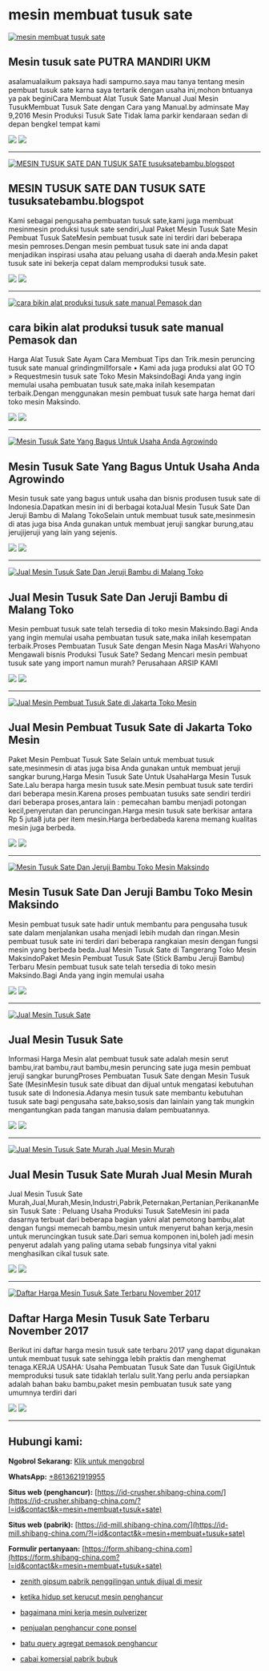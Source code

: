 # mesin membuat tusuk sate

<a href="https://swt.shibang-china.com/?l=id&img&k=mesin+membuat+tusuk+sate" target="_blank">![mesin membuat tusuk sate](http://static.shibang-china.com/all-800x300/309.jpg)</a>

## Mesin tusuk sate PUTRA MANDIRI UKM
asalamualaikum paksaya hadi sampurno.saya mau tanya tentang mesin pembuat tusuk sate karna saya tertarik dengan usaha ini,mohon bntuanya ya pak beginiCara Membuat Alat Tusuk Sate Manual Jual Mesin TusukMembuat Tusuk Sate dengan Cara yang Manual.by adminsate May 9,2016 Mesin Produksi Tusuk Sate Tidak lama parkir kendaraan sedan di depan bengkel tempat kami


<a href="https://whatsapp.shibangsoft.com/WhatsApp.php" target="_blank" title="WhatsApp">![](http://static.shibang-china.com/icon/whatsapp.png)</a> <a href="https://swt.shibang-china.com/?l=id&icon&k=mesin+membuat+tusuk+sate" target="_blank">![](http://static.shibang-china.com/icon/chat-id.png)</a>

---

<a href="https://swt.shibang-china.com/?l=id&img&k=mesin+membuat+tusuk+sate" target="_blank">![MESIN TUSUK SATE DAN TUSUK SATE tusuksatebambu.blogspot](http://static.shibang-china.com/all-800x300/1247.jpg)</a>

## MESIN TUSUK SATE DAN TUSUK SATE tusuksatebambu.blogspot
Kami sebagai pengusaha pembuatan tusuk sate,kami juga membuat mesinmesin produksi tusuk sate sendiri,Jual Paket Mesin Tusuk Sate Mesin Pembuat Tusuk SateMesin pembuat tusuk sate ini terdiri dari beberapa mesin pemroses.Dengan mesin pembuat tusuk sate ini anda dapat menjadikan inspirasi usaha atau peluang usaha di daerah anda.Mesin paket tusuk sate ini bekerja cepat dalam memproduksi tusuk sate.


<a href="https://whatsapp.shibangsoft.com/WhatsApp.php" target="_blank" title="WhatsApp">![](http://static.shibang-china.com/icon/whatsapp.png)</a> <a href="https://swt.shibang-china.com/?l=id&icon&k=mesin+membuat+tusuk+sate" target="_blank">![](http://static.shibang-china.com/icon/chat-id.png)</a>

---

<a href="https://swt.shibang-china.com/?l=id&img&k=mesin+membuat+tusuk+sate" target="_blank">![cara bikin alat produksi tusuk sate manual Pemasok dan](http://static.shibang-china.com/all-800x300/661.jpg)</a>

## cara bikin alat produksi tusuk sate manual Pemasok dan
Harga Alat Tusuk Sate Ayam Cara Membuat Tips dan Trik.mesin peruncing tusuk sate manual grindingmillforsale • Kami ada juga produksi alat GO TO » Requestmesin tusuk sate Toko Mesin MaksindoBagi Anda yang ingin memulai usaha pembuatan tusuk sate,maka inilah kesempatan terbaik.Dengan menggunakan mesin pembuat tusuk sate harga hemat dari toko mesin Maksindo.


<a href="https://whatsapp.shibangsoft.com/WhatsApp.php" target="_blank" title="WhatsApp">![](http://static.shibang-china.com/icon/whatsapp.png)</a> <a href="https://swt.shibang-china.com/?l=id&icon&k=mesin+membuat+tusuk+sate" target="_blank">![](http://static.shibang-china.com/icon/chat-id.png)</a>

---

<a href="https://swt.shibang-china.com/?l=id&img&k=mesin+membuat+tusuk+sate" target="_blank">![Mesin Tusuk Sate Yang Bagus Untuk Usaha Anda Agrowindo](http://static.shibang-china.com/all-800x300/798.jpg)</a>

## Mesin Tusuk Sate Yang Bagus Untuk Usaha Anda Agrowindo
Mesin tusuk sate yang bagus untuk usaha dan bisnis produsen tusuk sate di Indonesia.Dapatkan mesin ini di berbagai kotaJual Mesin Tusuk Sate Dan Jeruji Bambu di Malang TokoSelain untuk membuat tusuk sate,mesinmesin di atas juga bisa Anda gunakan untuk membuat jeruji sangkar burung,atau jerujijeruji yang lain yang sejenis.


<a href="https://whatsapp.shibangsoft.com/WhatsApp.php" target="_blank" title="WhatsApp">![](http://static.shibang-china.com/icon/whatsapp.png)</a> <a href="https://swt.shibang-china.com/?l=id&icon&k=mesin+membuat+tusuk+sate" target="_blank">![](http://static.shibang-china.com/icon/chat-id.png)</a>

---

<a href="https://swt.shibang-china.com/?l=id&img&k=mesin+membuat+tusuk+sate" target="_blank">![Jual Mesin Tusuk Sate Dan Jeruji Bambu di Malang Toko](http://static.shibang-china.com/all-800x300/418.jpg)</a>

## Jual Mesin Tusuk Sate Dan Jeruji Bambu di Malang Toko
Mesin pembuat tusuk sate telah tersedia di toko mesin Maksindo.Bagi Anda yang ingin memulai usaha pembuatan tusuk sate,maka inilah kesempatan terbaik.Proses Pembuatan Tusuk Sate dengan Mesin Naga MasAri Wahyono Mengawali bisnis Produksi Tusuk Sate? Sedang Mencari mesin pembuat tusuk sate yang import namun murah? Perusahaan ARSIP KAMI


<a href="https://whatsapp.shibangsoft.com/WhatsApp.php" target="_blank" title="WhatsApp">![](http://static.shibang-china.com/icon/whatsapp.png)</a> <a href="https://swt.shibang-china.com/?l=id&icon&k=mesin+membuat+tusuk+sate" target="_blank">![](http://static.shibang-china.com/icon/chat-id.png)</a>

---

<a href="https://swt.shibang-china.com/?l=id&img&k=mesin+membuat+tusuk+sate" target="_blank">![Jual Mesin Pembuat Tusuk Sate di Jakarta Toko Mesin](http://static.shibang-china.com/all-800x300/510.jpg)</a>

## Jual Mesin Pembuat Tusuk Sate di Jakarta Toko Mesin
Paket Mesin Pembuat Tusuk Sate Selain untuk membuat tusuk sate,mesinmesin di atas juga bisa Anda gunakan untuk membuat jeruji sangkar burung,Harga Mesin Tusuk Sate Untuk UsahaHarga Mesin Tusuk Sate.Lalu berapa harga mesin tusuk sate.Mesin pembuat tusuk sate terdiri dari beberapa mesin.Karena proses pembuatan tusuks sate sendiri terdiri dari beberapa proses,antara lain : pemecahan bambu menjadi potongan kecil,penyerutan dan peruncingan.Harga mesin tusuk sate berkisar antara Rp 5 juta8 juta per item mesin.Harga berbedabeda karena memang kualitas mesin juga berbeda.


<a href="https://whatsapp.shibangsoft.com/WhatsApp.php" target="_blank" title="WhatsApp">![](http://static.shibang-china.com/icon/whatsapp.png)</a> <a href="https://swt.shibang-china.com/?l=id&icon&k=mesin+membuat+tusuk+sate" target="_blank">![](http://static.shibang-china.com/icon/chat-id.png)</a>

---

<a href="https://swt.shibang-china.com/?l=id&img&k=mesin+membuat+tusuk+sate" target="_blank">![Mesin Tusuk Sate Dan Jeruji Bambu Toko Mesin Maksindo](http://static.shibang-china.com/all-800x300/187.jpg)</a>

## Mesin Tusuk Sate Dan Jeruji Bambu Toko Mesin Maksindo
Mesin pembuat tusuk sate hadir untuk membantu para pengusaha tusuk sate dalam menjalankan usaha menjadi lebih mudah dan ringan.Mesin pembuat tusuk sate ini terdiri dari beberapa rangkaian mesin dengan fungsi mesin yang berbeda beda.Jual Mesin Tusuk Sate di Tangerang Toko Mesin MaksindoPaket Mesin Pembuat Tusuk Sate (Stick Bambu Jeruji Bambu) Terbaru Mesin pembuat tusuk sate telah tersedia di toko mesin Maksindo.Bagi Anda yang ingin memulai usaha


<a href="https://whatsapp.shibangsoft.com/WhatsApp.php" target="_blank" title="WhatsApp">![](http://static.shibang-china.com/icon/whatsapp.png)</a> <a href="https://swt.shibang-china.com/?l=id&icon&k=mesin+membuat+tusuk+sate" target="_blank">![](http://static.shibang-china.com/icon/chat-id.png)</a>

---

<a href="https://swt.shibang-china.com/?l=id&img&k=mesin+membuat+tusuk+sate" target="_blank">![Jual Mesin Tusuk Sate](http://static.shibang-china.com/all-800x300/119.jpg)</a>

## Jual Mesin Tusuk Sate
Informasi Harga Mesin alat pembuat tusuk sate adalah mesin serut bambu,irat bambu,raut bambu,mesin peruncing sate juga mesin pembuat jeruji sangkar burungProses Pembuatan Tusuk Sate dengan Mesin Tusuk Sate (MesinMesin tusuk sate dibuat dan dijual untuk mengatasi kebutuhan tusuk sate di Indonesia.Adanya mesin tusuk sate membantu kebutuhan tusuk sate bagi pengusaha sate,bakso,sosis dan lainlain yang tak mungkin mengantungkan pada tangan manusia dalam pembuatannya.


<a href="https://whatsapp.shibangsoft.com/WhatsApp.php" target="_blank" title="WhatsApp">![](http://static.shibang-china.com/icon/whatsapp.png)</a> <a href="https://swt.shibang-china.com/?l=id&icon&k=mesin+membuat+tusuk+sate" target="_blank">![](http://static.shibang-china.com/icon/chat-id.png)</a>

---

<a href="https://swt.shibang-china.com/?l=id&img&k=mesin+membuat+tusuk+sate" target="_blank">![Jual Mesin Tusuk Sate Murah Jual Mesin Murah](http://static.shibang-china.com/all-800x300/331.jpg)</a>

## Jual Mesin Tusuk Sate Murah Jual Mesin Murah
Jual Mesin Tusuk Sate Murah,Jual,Murah,Mesin,Industri,Pabrik,Peternakan,Pertanian,PerikananMesin Tusuk Sate : Peluang Usaha Produksi Tusuk SateMesin ini pada dasarnya terbuat dari beberapa bagian yakni alat pemotong bambu,alat dengan fungsi memecah bambu,mesin untuk menyerut bahan kerja,mesin untuk meruncingkan tusuk sate.Dari semua komponen ini,boleh jadi mesin penyerut adalah yang paling utama sebab fungsinya vital yakni menghasilkan cikal tusuk sate.


<a href="https://whatsapp.shibangsoft.com/WhatsApp.php" target="_blank" title="WhatsApp">![](http://static.shibang-china.com/icon/whatsapp.png)</a> <a href="https://swt.shibang-china.com/?l=id&icon&k=mesin+membuat+tusuk+sate" target="_blank">![](http://static.shibang-china.com/icon/chat-id.png)</a>

---

<a href="https://swt.shibang-china.com/?l=id&img&k=mesin+membuat+tusuk+sate" target="_blank">![Daftar Harga Mesin Tusuk Sate Terbaru November 2017](http://static.shibang-china.com/all-800x300/11.jpg)</a>

## Daftar Harga Mesin Tusuk Sate Terbaru November 2017
Berikut ini daftar harga mesin tusuk sate terbaru 2017 yang dapat digunakan untuk membuat tusuk sate sehingga lebih praktis dan menghemat tenaga.KERJA USAHA: Usaha Pembuatan Tusuk Sate dan Tusuk GigiUntuk memproduksi tusuk sate tidaklah terlalu sulit.Yang perlu anda persiapkan adalah bahan baku bambu,paket mesin pembuatan tusuk sate yang umumnya terdiri dari


<a href="https://whatsapp.shibangsoft.com/WhatsApp.php" target="_blank" title="WhatsApp">![](http://static.shibang-china.com/icon/whatsapp.png)</a> <a href="https://swt.shibang-china.com/?l=id&icon&k=mesin+membuat+tusuk+sate" target="_blank">![](http://static.shibang-china.com/icon/chat-id.png)</a>

---
## Hubungi kami:

**Ngobrol Sekarang:** [Klik untuk mengobrol](https://swt.shibang-china.com?l=id&contact&k=mesin+membuat+tusuk+sate)

**WhatsApp:**  [+8613621919955](https://whatsapp.shibangsoft.com/WhatsApp.php)

**Situs web (penghancur):** [https://id-crusher.shibang-china.com/](https://id-crusher.shibang-china.com/?l=id&contact&k=mesin+membuat+tusuk+sate)

**Situs web (pabrik):** [https://id-mill.shibang-china.com/](https://id-mill.shibang-china.com/?l=id&contact&k=mesin+membuat+tusuk+sate)

**Formulir pertanyaan:** [https://form.shibang-china.com](https://form.shibang-china.com?l=id&contact&k=mesin+membuat+tusuk+sate)

* [zenith gipsum pabrik penggilingan untuk dijual di mesir](../39/zenith%20gipsum%20pabrik%20penggilingan%20untuk%20dijual%20di%20mesir.md)

* [ketika hidup set kerucut mesin penghancur](../34/ketika%20hidup%20set%20kerucut%20mesin%20penghancur.md)

* [bagaimana mini kerja mesin pulverizer](../38/bagaimana%20mini%20kerja%20mesin%20pulverizer.md)

* [penjualan penghancur cone ponsel](../39/penjualan%20penghancur%20cone%20ponsel.md)

* [batu query agregat pemasok penghancur](../32/batu%20query%20agregat%20pemasok%20penghancur.md)

* [cabai komersial pabrik bubuk](../39/cabai%20komersial%20pabrik%20bubuk.md)